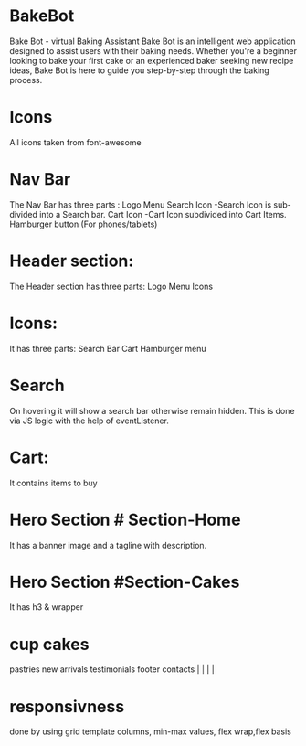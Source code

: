 # BakeBot
Bake Bot - virtual Baking Assistant
Bake Bot is an intelligent web application designed to assist users with their baking needs. Whether you're a beginner looking to bake your first cake or an experienced baker seeking new recipe ideas, Bake Bot is here to guide you step-by-step through the baking process.

# Icons
All icons taken from font-awesome

# Nav Bar
The Nav Bar has three parts :
Logo
Menu
Search Icon  -Search Icon is sub-divided into a Search bar.
Cart Icon    -Cart Icon subdivided into Cart Items.
Hamburger button (For phones/tablets)

# Header section:
The Header section has three parts:
Logo
Menu
Icons

# Icons:
It has three parts:
Search Bar
Cart
Hamburger menu

# Search 
On hovering it will show a search bar otherwise remain hidden. This is done via JS logic with the help of eventListener.

# Cart:
It contains items to buy

# Hero Section # Section-Home
It has a banner image and a tagline with description.

# Hero Section #Section-Cakes
It has h3 & wrapper

# cup cakes 
pastries 
new arrivals 
testimonials 
footer contacts 
|
|
|
|

# responsivness
done by using grid template columns, min-max values, flex wrap,flex basis

